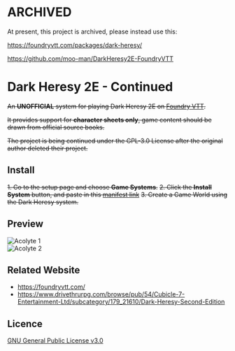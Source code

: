 # ARCHIVED 

At present, this project is archived, please instead use this:

https://foundryvtt.com/packages/dark-heresy/

https://github.com/moo-man/DarkHeresy2E-FoundryVTT


# Dark Heresy 2E - Continued

~~An **UNOFFICIAL** system for playing Dark Heresy 2E on [Foundry VTT](https://foundryvtt.com/).~~

~~It provides support for **character sheets only**, game content should be drawn from official source books.~~

~~The project is being continued under the GPL-3.0 License after the original author deleted their project.~~

## Install

~~1. Go to the setup page and choose **Game Systems**.~~
~~2. Click the **Install System** button, and paste in this [manifest link](https://raw.githubusercontent.com/aSemy/dark-heresy-foundry-vtt-continued/master/system.json)~~
~~3. Create a Game World using the Dark Heresy system.~~

## Preview
![Acolyte 1](asset/preview/acolyte1.jpg?raw=true)  
![Acolyte 2](asset/preview/acolyte2.jpg?raw=true)  

## Related Website
- https://foundryvtt.com/
- https://www.drivethrurpg.com/browse/pub/54/Cubicle-7-Entertainment-Ltd/subcategory/179_21610/Dark-Heresy-Second-Edition

## Licence
[GNU General Public License v3.0](https://choosealicense.com/licenses/gpl-3.0/)
